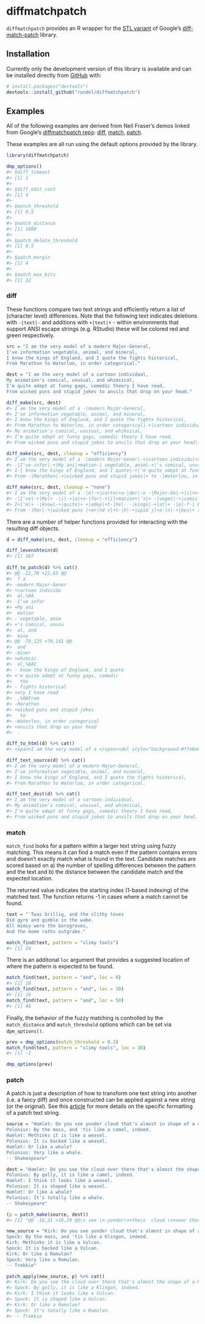 
<!-- README.md is generated from README.Rmd. Please edit that file -->

# diffmatchpatch

<!-- badges: start -->
<!-- badges: end -->

`diffmatchpatch` provides an R wrapper for the [STL
variant](https://github.com/leutloff/diff-match-patch-cpp-stl) of
Google’s [diff-match-patch](https://github.com/google/diff-match-patch/)
library.

## Installation

<!--
You can install the released version of diffmatchpatch from [CRAN](https://CRAN.R-project.org) with:

``` r
install.packages("diffmatchpatch")
```
-->

Currently only the development version of this library is available and
can be installed directly from [GitHub](https://github.com/) with:

``` r
# install.packages("devtools")
devtools::install_github("rundel/diffmatchpatch")
```

## Examples

All of the following examples are derived from Neil Fraser’s demos
linked from Google’s [diffmatchpatch
repo](https://github.com/google/diff-match-patch):
[diff](https://neil.fraser.name/software/diff_match_patch/demos/diff.html),
[match](https://neil.fraser.name/software/diff_match_patch/demos/match.html),
[patch](https://neil.fraser.name/software/diff_match_patch/demos/patch.html).

These examples are all run using the default options provided by the
library.

``` r
library(diffmatchpatch)

dmp_options()
#> $diff_timeout
#> [1] 1
#> 
#> $diff_edit_cost
#> [1] 4
#> 
#> $match_threshold
#> [1] 0.5
#> 
#> $match_distance
#> [1] 1000
#> 
#> $patch_delete_threshold
#> [1] 0.5
#> 
#> $patch_margin
#> [1] 4
#> 
#> $match_max_bits
#> [1] 32
```

### diff

These functions compare two text strings and efficiently return a list
of (character level) differences. Note that the following text indicates
deletions with `-|text|-` and additions with `+|text|+` - within
environments that support ANSI escape strings (e.g. RStudio) these will
be colored red and green respectively.

``` r
src = "I am the very model of a modern Major-General,
I've information vegetable, animal, and mineral,
I know the kings of England, and I quote the fights historical,
From Marathon to Waterloo, in order categorical."

dest = "I am the very model of a cartoon individual,
My animation's comical, unusual, and whimsical,
I'm quite adept at funny gags, comedic theory I have read,
From wicked puns and stupid jokes to anvils that drop on your head."

diff_make(src, dest)
#> I am the very model of a -|modern Major-General,
#> I've information vegetable, animal, and mineral,
#> I know the kings of England, and I quote the fights historical,
#> From Marathon to Waterloo, in order categorical|-+|cartoon individual,
#> My animation's comical, unusual, and whimsical,
#> I'm quite adept at funny gags, comedic theory I have read,
#> From wicked puns and stupid jokes to anvils that drop on your head|+.
```

``` r
diff_make(src, dest, cleanup = "efficiency")
#> I am the very model of a -|modern Major-Gener|-+|cartoon individu|+al,
#> -|I've infor|-+|My ani|+mation-| vegetable, anim|-+|'s comical, unusu|+al, and -|miner|-+|whimsic|+al,
#> I-| know the kings of England, and I quote|-+|'m quite adept at funny gags, comedic|+ the-| fights historical|-+|ory I have read|+,
#> From -|Marathon|-+|wicked puns and stupid jokes|+ to -|Waterloo, in order categorical|-+|anvils that drop on your head|+.
```

``` r
diff_make(src, dest, cleanup = "none")
#> I am the very model of a -|m|-+|carto|+o-|der|-n -|Major-Ge|-+|i|+n-|er|-+|dividu|+al,
#> -|I've|-+|My|+ -|i|-+|a|+n-|for|-+|i|+mation+|'s|+ -|veget|-+|comic|+a-|b|-l-|e|-, -|a|-+|u|+n-|im|-+|usu|+al, and +|whi|+m+|s|+i-|ner|-+|c|+al,
#> I+|'m|+ -|know|-+|quite|+ +|adep|+t-|he|- -|kings|-+|at|+ -|o|-f-| E|-+|u|+n+|ny |+g-|l|-a-|nd|-+|gs|+, -|and I qu|-+|c|+o-|t|-+|m|+e+|dic|+ the+|ory|+ -|fig|-+|I |+h-|ts|-+|ave|+ -|histo|-r-|ic|-+|e|+a-|l|-+|d|+,
#> From -|Mar|-+|wicked puns |+a+|nd s|+t-|h|-+|upid j|+o-|n|-+|kes|+ to -|W|-+|anvils th|+at-|e|-+| d|+r-|l|-o+|p |+o-|, i|-n +|y|+o-|rde|-+|u|+r -|cat|-+|h|+e-|goric|-a-|l|-+|d|+.
```

There are a number of helper functions provided for interacting with the
resulting diff objects.

``` r
d = diff_make(src, dest, cleanup = "efficiency")

diff_levenshtein(d)
#> [1] 167
 
diff_to_patch(d) %>% cat()
#> @@ -22,70 +22,65 @@
#>  f a 
#> -modern Major-Gener
#> +cartoon individu
#>  al,%0A
#> -I've infor
#> +My ani
#>  mation
#> - vegetable, anim
#> +'s comical, unusu
#>  al, and 
#>  mine
#> @@ -79,125 +79,141 @@
#>  and 
#> -miner
#> +whimsic
#>  al,%0AI
#> - know the kings of England, and I quote
#> +'m quite adept at funny gags, comedic
#>   the
#> - fights historical
#> +ory I have read
#>  ,%0AFrom 
#> -Marathon
#> +wicked puns and stupid jokes
#>   to 
#> -Waterloo, in order categorical
#> +anvils that drop on your head
#>  .

diff_to_html(d) %>% cat()
#> <span>I am the very model of a </span><del style="background:#ffe6e6;">modern Major-Gener</del><ins style="background:#e6ffe6;">cartoon individu</ins><span>al,&para;<br></span><del style="background:#ffe6e6;">I've infor</del><ins style="background:#e6ffe6;">My ani</ins><span>mation</span><del style="background:#ffe6e6;"> vegetable, anim</del><ins style="background:#e6ffe6;">'s comical, unusu</ins><span>al, and </span><del style="background:#ffe6e6;">miner</del><ins style="background:#e6ffe6;">whimsic</ins><span>al,&para;<br>I</span><del style="background:#ffe6e6;"> know the kings of England, and I quote</del><ins style="background:#e6ffe6;">'m quite adept at funny gags, comedic</ins><span> the</span><del style="background:#ffe6e6;"> fights historical</del><ins style="background:#e6ffe6;">ory I have read</ins><span>,&para;<br>From </span><del style="background:#ffe6e6;">Marathon</del><ins style="background:#e6ffe6;">wicked puns and stupid jokes</ins><span> to </span><del style="background:#ffe6e6;">Waterloo, in order categorical</del><ins style="background:#e6ffe6;">anvils that drop on your head</ins><span>.</span>

diff_text_source(d) %>% cat()
#> I am the very model of a modern Major-General,
#> I've information vegetable, animal, and mineral,
#> I know the kings of England, and I quote the fights historical,
#> From Marathon to Waterloo, in order categorical.

diff_text_dest(d) %>% cat()
#> I am the very model of a cartoon individual,
#> My animation's comical, unusual, and whimsical,
#> I'm quite adept at funny gags, comedic theory I have read,
#> From wicked puns and stupid jokes to anvils that drop on your head.
```

### match

`match_find` looks for a pattern within a larger text string using fuzzy
matching. This means it can find a match even if the pattern contains
errors and doesn’t exactly match what is found in the text. Candidate
matches are scored based on a) the number of spelling differences
between the pattern and the text and b) the distance between the
candidate match and the expected location.

The returned value indicates the starting index (1-based indexing) of
the matched text. The function returns -1 in cases where a match cannot
be found.

``` r
text = "'Twas brillig, and the slithy toves
Did gyre and gimble in the wabe.
All mimsy were the borogroves,
And the mome raths outgrabe."

match_find(text, pattern = "slimy tools")
#> [1] 24
```

There is an additonal `loc` argument that provides a suggested location
of where the pattern is expected to be found.

``` r
match_find(text, pattern = "and", loc = 0)
#> [1] 16
match_find(text, pattern = "and", loc = 30)
#> [1] 16
match_find(text, pattern = "and", loc = 50)
#> [1] 46
```

Finally, the behavior of the fuzzy matching is controlled by the
`match_distance` and `match_threshold` options which can be set via
`dpm_options()`.

``` r
prev = dmp_options(match_threshold = 0.3)
match_find(text, pattern = "slimy tools", loc = 30)
#> [1] -1

dmp_options(prev)
```

### patch

A patch is just a description of how to transform one text string into
another (i.e. a fancy diff) and once constructed can be applied against
a new string (or the original). See this
[article](https://en.wikipedia.org/wiki/Diff#Unified_format) for more
details on the specific formatting of a patch text string.

``` r
source = "Hamlet: Do you see yonder cloud that's almost in shape of a camel?
Polonius: By the mass, and 'tis like a camel, indeed.
Hamlet: Methinks it is like a weasel.
Polonius: It is backed like a weasel.
Hamlet: Or like a whale?
Polonius: Very like a whale.
-- Shakespeare"

dest = "Hamlet: Do you see the cloud over there that's almost the shape of a camel?
Polonius: By golly, it is like a camel, indeed.
Hamlet: I think it looks like a weasel.
Polonius: It is shaped like a weasel.
Hamlet: Or like a whale?
Polonius: It's totally like a whale.
-- Shakespeare"

(p = patch_make(source, dest))
#> [1] "@@ -16,21 +16,29 @@\n see \n-yonder\n+the\n  cloud \n+over there \n that\n@@ -47,18 +47,19 @@\n  almost \n-in\n+the\n  shape o\n@@ -86,24 +86,18 @@\n  By \n-the mass, and 't\n+golly, it \n is l\n@@ -129,21 +129,23 @@\n et: \n-Me\n+I \n think\n-s\n  it \n-i\n+look\n s li\n@@ -177,12 +177,12 @@\n  is \n-back\n+shap\n ed l\n@@ -234,11 +234,19 @@\n us: \n-Ver\n+It's totall\n y li\n"
```

``` r
new_source = "Kirk: Do you see yonder cloud that's almost in shape of a Klingon?
Spock: By the mass, and 'tis like a Klingon, indeed.
Kirk: Methinks it is like a Vulcan.
Spock: It is backed like a Vulcan.
Kirk: Or like a Romulan?
Spock: Very like a Romulan.
-- Trekkie"

patch_apply(new_source, p) %>% cat()
#> Kirk: Do you see the cloud over there that's almost the shape of a Klingon?
#> Spock: By golly, it is like a Klingon, indeed.
#> Kirk: I think it looks like a Vulcan.
#> Spock: It is shaped like a Vulcan.
#> Kirk: Or like a Romulan?
#> Spock: It's totally like a Romulan.
#> -- Trekkie
```
